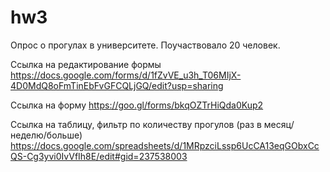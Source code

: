 # hw3
Опрос о прогулах в университете. Поучаствовало 20 человек. 

Ссылка на редактирование формы https://docs.google.com/forms/d/1fZvVE_u3h_T06MIjX-4D0MdQ8oFmTinEbFvGFCQLjGQ/edit?usp=sharing

Ссылка на форму https://goo.gl/forms/bkqOZTrHiQda0Kup2

Ссылка на таблицу, фильтр по количеству прогулов (раз в месяц/неделю/больше) https://docs.google.com/spreadsheets/d/1MRpzciLssp6UcCA13eqGObxCcQS-Cg3yvi0IvVfIh8E/edit#gid=237538003
